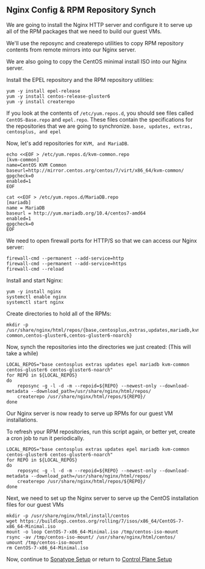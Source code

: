 ## Nginx Config & RPM Repository Synch
We are going to install the Nginx HTTP server and configure it to serve up all of the RPM packages that we need to build our guest VMs.

We'll use the reposync and createrepo utilities to copy RPM repository contents from remote mirrors into our Nginx server.

We are also going to copy the CentOS minimal install ISO into our Nginx server. 

Install the EPEL repository and the RPM repository utilities:

    yum -y install epel-release
    yum -y install centos-release-gluster6
    yum -y install createrepo

If you look at the contents of `/etc/yum.repos.d`, you should see files called `CentOS-Base.repo` and `epel.repo`.  These files contain the specifications for the repositories that we are going to synchronize.  `base, updates, extras, centosplus, and epel`

Now, let's add repositories for `KVM, and MariaDB`.

    echo <<EOF > /etc/yum.repos.d/kvm-common.repo
    [kvm-common]
    name=CentOS KVM Common
    baseurl=http://mirror.centos.org/centos/7/virt/x86_64/kvm-common/
    gpgcheck=0
    enabled=1
    EOF

    cat <<EOF > /etc/yum.repos.d/MariaDB.repo
    [mariadb]
    name = MariaDB
    baseurl = http://yum.mariadb.org/10.4/centos7-amd64
    enabled=1
    gpgcheck=0
    EOF


We need to open firewall ports for HTTP/S so that we can access our Nginx server:

    firewall-cmd --permanent --add-service=http
    firewall-cmd --permanent --add-service=https
    firewall-cmd --reload

Install and start Nginx:

    yum -y install nginx
    systemctl enable nginx
    systemctl start nginx

Create directories to hold all of the RPMs:

    mkdir -p /usr/share/nginx/html/repos/{base,centosplus,extras,updates,mariadb,kvm-common,centos-gluster6,centos-gluster6-noarch}

Now, synch the repositories into the directories we just created:  (This will take a while)

    LOCAL_REPOS="base centosplus extras updates epel mariadb kvm-common centos-gluster6 centos-gluster6-noarch"
    for REPO in ${LOCAL_REPOS}
    do
        reposync -g -l -d -m --repoid=${REPO} --newest-only --download-metadata --download_path=/usr/share/nginx/html/repos/
        createrepo /usr/share/nginx/html/repos/${REPO}/  
    done

Our Nginx server is now ready to serve up RPMs for our guest VM installations.

To refresh your RPM repositories, run this script again, or better yet, create a cron job to run it periodically.

    LOCAL_REPOS="base centosplus extras updates epel mariadb kvm-common centos-gluster6 centos-gluster6-noarch"
    for REPO in ${LOCAL_REPOS}
    do
        reposync -g -l -d -m --repoid=${REPO} --newest-only --download-metadata --download_path=/usr/share/nginx/html/repos/
        createrepo /usr/share/nginx/html/repos/${REPO}/  
    done

Next, we need to set up the Nginx server to serve up the CentOS installation files for our guest VMs

    mkdir -p /usr/share/nginx/html/install/centos
    wget https://buildlogs.centos.org/rolling/7/isos/x86_64/CentOS-7-x86_64-Minimal.iso
    mount -o loop CentOS-7-x86_64-Minimal.iso /tmp/centos-iso-mount
    rsync -av /tmp/centos-iso-mount/ /usr/share/nginx/html/centos/
    umount /tmp/centos-iso-mount
    rm CentOS-7-x86_64-Minimal.iso

Now, continue to [Sonatype Setup](Nexus_Config.md) or return to [Control Plane Setup](README.md)
